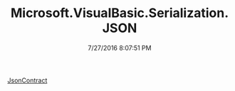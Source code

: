 ﻿---
title: Microsoft.VisualBasic.Serialization.JSON
date: 7/27/2016 8:07:51 PM
---

[JsonContract](T-Microsoft.VisualBasic.Serialization.JSON.JsonContract.html)

